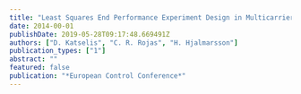 ```yaml
---
title: "Least Squares End Performance Experiment Design in Multicarrier Systems: The Sparse Preamble Case"
date: 2014-00-01
publishDate: 2019-05-28T09:17:48.669491Z
authors: ["D. Katselis", "C. R. Rojas", "H. Hjalmarsson"]
publication_types: ["1"]
abstract: ""
featured: false
publication: "*European Control Conference*"
---
```


